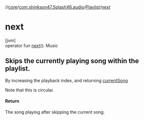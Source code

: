 //[core](../../../index.md)/[com.shinkson47.SplashX6.audio](../index.md)/[Playlist](index.md)/[next](next.md)

# next

[jvm]\
operator fun [next](next.md)(): Music

##  Skips the currently playing song within the playlist.

By increasing the playback index, and returning [currentSong](current-song.md)

Note that this is circular.

#### Return

The song playing after skipping the current song.
